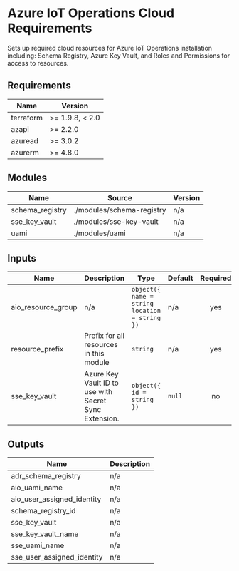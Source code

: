 <!-- BEGIN_TF_DOCS -->
<!-- markdown-table-prettify-ignore-start -->
# Azure IoT Operations Cloud Requirements

Sets up required cloud resources for Azure IoT Operations installation
including: Schema Registry, Azure Key Vault, and Roles and Permissions for
access to resources.

## Requirements

| Name | Version |
|------|---------|
| terraform | >= 1.9.8, < 2.0 |
| azapi | >= 2.2.0 |
| azuread | >= 3.0.2 |
| azurerm | >= 4.8.0 |

## Modules

| Name | Source | Version |
|------|--------|---------|
| schema\_registry | ./modules/schema-registry | n/a |
| sse\_key\_vault | ./modules/sse-key-vault | n/a |
| uami | ./modules/uami | n/a |

## Inputs

| Name | Description | Type | Default | Required |
|------|-------------|------|---------|:--------:|
| aio\_resource\_group | n/a | ```object({ name = string location = string })``` | n/a | yes |
| resource\_prefix | Prefix for all resources in this module | `string` | n/a | yes |
| sse\_key\_vault | Azure Key Vault ID to use with Secret Sync Extension. | ```object({ id = string })``` | `null` | no |

## Outputs

| Name | Description |
|------|-------------|
| adr\_schema\_registry | n/a |
| aio\_uami\_name | n/a |
| aio\_user\_assigned\_identity | n/a |
| schema\_registry\_id | n/a |
| sse\_key\_vault | n/a |
| sse\_key\_vault\_name | n/a |
| sse\_uami\_name | n/a |
| sse\_user\_assigned\_identity | n/a |
<!-- markdown-table-prettify-ignore-end -->
<!-- END_TF_DOCS -->
